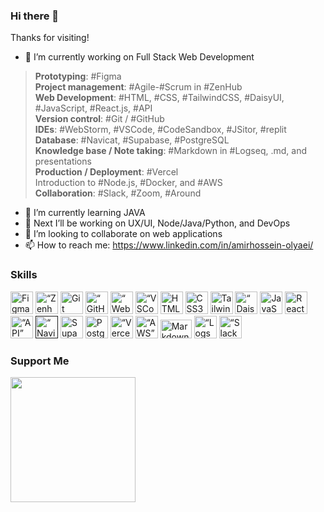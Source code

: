 ### Hi there 👋
Thanks for visiting!
- 🔭 I’m currently working on Full Stack Web Development
>**Prototyping**: #Figma  
**Project management**: #Agile-#Scrum in #ZenHub  
**Web Development**: #HTML, #CSS, #TailwindCSS, #DaisyUI, #JavaScript, #React.js, #API  
**Version control**: #Git / #GitHub  
**IDEs**: #WebStorm, #VSCode, #CodeSandbox, #JSitor, #replit  
**Database**: #Navicat, #Supabase, #PostgreSQL  
**Knowledge base / Note taking**: #Markdown in #Logseq, .md, and presentations  
**Production / Deployment**: #Vercel  
Introduction to #Node.js, #Docker, and #AWS  
**Collaboration**: #Slack, #Zoom, #Around  
- 🌱 I’m currently learning JAVA
- 🔭 Next I’ll be working on UX/UI, Node/Java/Python, and DevOps
- 👯 I’m looking to collaborate on web applications
- 📫 How to reach me: https://www.linkedin.com/in/amirhossein-olyaei/

### Skills

<p align="left">
<a href="https://www.figma.com/" target="_blank" rel="noreferrer"><img src="https://raw.githubusercontent.com/danielcranney/readme-generator/main/public/icons/skills/figma-colored.svg" width="36" height="36" alt="Figma" title="Figma" style="transition: transform 0.3s ease;"
         onmouseover="this.style.transform='scale(1.2)';" onmouseout="this.style.transform='scale(1)';" /></a>
<a href="https://www.zenhub.com/" target="_blank" rel="noreferrer"><img src="https://github.com/AmirhosseinOlyaei/AmirhosseinOlyaei/assets/20806019/dbf84553-e3d5-4dea-b9a0-68e59bd30413" width="36" height="36" alt=“Zenhub” title="Zenhub" /></a>
<a href="https://git-scm.com/" target="_blank" rel="noreferrer"><img src="https://raw.githubusercontent.com/danielcranney/readme-generator/main/public/icons/skills/git-colored.svg" width="36" height="36" alt="Git" title="Git" /></a>
<a href=“https://github.com” target="_blank" rel="noreferrer"><img src="https://github.com/AmirhosseinOlyaei/AmirhosseinOlyaei/assets/20806019/a1504d1a-25d4-49fe-8683-a4c844c6ee0d" width="36" height="36" alt=“GitHub” title="GitHub" /></a>
<a href="https://www.jetbrains.com/webstorm/" target="_blank" rel="noreferrer"><img src="https://github.com/AmirhosseinOlyaei/AmirhosseinOlyaei/assets/20806019/7be8f6af-6928-4bf2-a2d9-f1cbe358aac6" width="36" height="36" alt=“Webstorm” title="Webstorm" /></a>
<a href=“https://code.visualstudio.com” target="_blank" rel="noreferrer"><img src="https://github.com/AmirhosseinOlyaei/AmirhosseinOlyaei/assets/20806019/92fc6718-3770-475f-b7f6-09693dda2515" width="36" height="36" alt=“VSCode” title="VSCode" /></a>
<a href="https://www.w3schools.com/html/default.asp" target="_blank" rel="noreferrer"><img src="https://raw.githubusercontent.com/danielcranney/readme-generator/main/public/icons/skills/html5-colored.svg" width="36" height="36" alt="HTML5" title="HTML" /></a>
<a href="https://www.w3schools.com/css/" target="_blank" rel="noreferrer"><img src="https://raw.githubusercontent.com/danielcranney/readme-generator/main/public/icons/skills/css3-colored.svg" width="36" height="36" alt="CSS3" title="CSS" /></a>
<a href="https://tailwindcss.com/" target="_blank" rel="noreferrer"><img src="https://raw.githubusercontent.com/danielcranney/readme-generator/main/public/icons/skills/tailwindcss-colored.svg" width="36" height="36" alt="TailwindCSS" title="TailwindCSS" /></a>
<a href="https://daisyui.com/" target="_blank" rel="noreferrer"><img src="https://github.com/AmirhosseinOlyaei/AmirhosseinOlyaei/assets/20806019/374c1630-57bf-4d07-a1d7-920ceb75c276" width="36" height="36" alt=“DaisyUI” title="DaisyUI" /></a>
<a href="https://www.w3schools.com/js/" target="_blank" rel="noreferrer"><img src="https://raw.githubusercontent.com/danielcranney/readme-generator/main/public/icons/skills/javascript-colored.svg" width="36" height="36" alt="JavaScript" title="JavaScript" /></a>
<a href="https://react.dev/" target="_blank" rel="noreferrer"><img src="https://raw.githubusercontent.com/danielcranney/readme-generator/main/public/icons/skills/react-colored.svg" width="36" height="36" alt="React" title="React" /></a>
<a href="https://www.redhat.com/en/topics/api/what-is-a-rest-api" target="_blank" rel="noreferrer"><img src="https://github.com/AmirhosseinOlyaei/AmirhosseinOlyaei/assets/20806019/33760bb7-4abf-4e8a-9601-b73fb75d984d" width="36" height="36" alt=“API” title="API" /></a>
<a href="" target="_blank" rel="noreferrer"><img src="https://github.com/AmirhosseinOlyaei/AmirhosseinOlyaei/assets/20806019/9c2dfc21-5462-492f-abd5-ca95c5a9fcb5" width="36" height="36" alt=“Navicat” title="Navicat" /></a>
<a href="https://app.supabase.com/" target="_blank" rel="noreferrer"><img src="https://raw.githubusercontent.com/danielcranney/readme-generator/main/public/icons/skills/supabase-colored.svg" width="36" height="36" alt="Supabase" title="Supabase" /></a>
<a href="https://www.postgresql.org/" target="_blank" rel="noreferrer"><img src="https://raw.githubusercontent.com/danielcranney/readme-generator/main/public/icons/skills/postgresql-colored.svg" width="36" height="36" alt="PostgreSQL" title="PostgreSQL" /></a>
<a href=“https://vercel.com” target="_blank" rel="noreferrer"><img src="https://github.com/AmirhosseinOlyaei/AmirhosseinOlyaei/assets/20806019/7fe34e36-a5aa-4eb5-8a2c-6b0473c12792" width="36" height="36" alt=“Vercel” title="Vercel" /></a>
<a href=“https://aws.amazon.com/” target="_blank" rel="noreferrer"><img src="https://github.com/AmirhosseinOlyaei/AmirhosseinOlyaei/assets/20806019/8dc46915-b409-4dcc-b503-4b8159f3b8df" width="36" height="36" alt=“AWS” title="AWS-Cloud-Practitioner" /></a>
<a href=“https://www.markdownguide.org/” target="_blank" rel="noreferrer"><img src="https://github.com/AmirhosseinOlyaei/AmirhosseinOlyaei/assets/20806019/e4ef57e4-cb5d-4f29-bf23-4c10a4e3c6bb" width="50" height="30" alt="Markdown" title="Markdown" /></a>
<a href=“https://logseq.com/” target="_blank" rel="noreferrer"><img src="https://github.com/AmirhosseinOlyaei/AmirhosseinOlyaei/assets/20806019/6594517f-68f3-41da-adce-c4875ed638e9" width="36" height="36" alt=“Logseq” title="Logseq" /></a>
<a href=“https://slack.com/” target="_blank" rel="noreferrer"><img src="https://github.com/AmirhosseinOlyaei/AmirhosseinOlyaei/assets/20806019/2f1ab7b4-49cd-4de2-b632-7b3c001fad97" width="36" height="36" alt=“Slack” title="Slack" /></a>
</p>

### Support Me

<a href="https://www.buymeacoffee.com/amirolyaei"><img src="https://cdn.buymeacoffee.com/buttons/v2/default-yellow.png" width="200" /></a>

<!--
**AmirhosseinOlyaei/AmirhosseinOlyaei** is a ✨ _special_ ✨ repository because its `README.md` (this file) appears on your GitHub profile.

Here are some ideas to get you started:

- 🔭 I’m currently working on ...
- 🌱 I’m currently learning ...
- 👯 I’m looking to collaborate on ...
- 🤔 I’m looking for help with ...
- 💬 Ask me about ...
- 📫 How to reach me: ...
- 😄 Pronouns: ...
- ⚡ Fun fact: ...
-->
